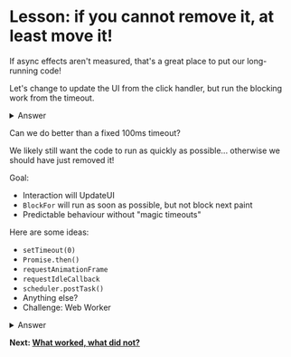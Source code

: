 # Lesson: if you cannot remove it, at least move it!

If async effects aren't measured, that's a great place to put our long-running code!

Let's change to update the UI from the click handler, but run the blocking work from the timeout.

<details>
<summary>Answer</summary>

```js
button.addEventListener("click", () => {
  score.incrementAndUpdateUI();

  setTimeout(() => {
    blockFor(1000);
  }, 100);
});
```
</details>

Can we do better than a fixed 100ms timeout?

We likely still want the code to run as quickly as possible... otherwise we should have just removed it!

Goal:
- Interaction will UpdateUI
- `BlockFor` will run as soon as possible, but not block next paint
- Predictable behaviour without "magic timeouts"

Here are some ideas:

* `setTimeout(0)`
* `Promise.then()`
* `requestAnimationFrame`
* `requestIdleCallback`
* `scheduler.postTask()`
* Anything else?
* Challenge: Web Worker

<details>
<summary>Answer</summary>

```js
button.addEventListener("click", () => {
  score.incrementAndUpdateUI();

  // Test one at a time!

  setTimeout(() => {
    blockFor(1000);
  }, 0);
  
  Promise.resolve().then(() => {
    blockFor(1000);
  });
  
  requestAnimationFrame(() => {
    blockFor(1000);
  });
  
  requestIdleCallback(() => {
    blockFor(1000);
  });
  
  scheduler.postTask(() => {
    blockFor(1000);
  }, { priority: "background", delay: 0 }); // "user-visible", "background"
});
```
</details>

**Next: [What worked, what did not?](https://github.com/verlok/inp-workshop/blob/main/guide/15-what-worked.md)**
